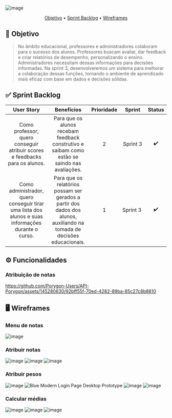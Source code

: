 ![image](https://github.com/Porygon-Users/API-Porygon/assets/145280630/fee6819b-02ba-42da-b3f0-ba30363a1ff9)

<p align = "center">
<a href="##Objetivo">Objetivo</a> •
<a href="##Sprint Backlog">Sprint Backlog</a> •
<a href="##Wireframes">Wireframes</a> 
</p>

##  🎯 Objetivo
> No âmbito educacional, professores e administradores colaboram para o sucesso dos alunos. Professores buscam avaliar, dar feedback e criar relatórios de desempenho, personalizando o ensino. Administradores necessitam dessas informações para decisões informadas. Na sprint 3, desenvolveremos um sistema para melhorar a colaboração dessas funções, tornando o ambiente de aprendizado mais eficaz com base em dados e decisões sólidas.


## ✅ Sprint Backlog
| User Story  | Benefícios  | Prioridade | Sprint  | Status |
|:------------:|:----------:|:-----:|:--------:|:------:|
| Como professor, quero conseguir atribuir scores e feedbacks para os alunos. | Para que os alunos recebam feedback construtivo e saibam como estão se saindo nas avaliações. | 2 | Sprint 3 | ✔️  |  
| Como administrador, quero conseguir tirar uma lista dos alunos e suas informações durante o curso. | Para que os relatórios possam ser gerados a partir dos dados dos alunos, auxiliando na tomada de decisões educacionais. | 1 |Sprint 3 | ✔️ |

## ⚙️ Funcionalidades

### Atribuição de notas
https://github.com/Porygon-Users/API-Porygon/assets/145280630/92bff55f-70ed-4282-89ba-85c27c8b8810

## 🖥️ Wireframes

### Menu de notas
![image](https://github.com/Porygon-Users/API-Porygon/assets/145280630/9a9adaee-c3bd-4997-9410-f00a1d5dc18d)

### Atribuir notas
![image](https://github.com/Porygon-Users/API-Porygon/assets/145280630/19b401d9-03c9-4f89-8d90-2c174558f2cc)
![image](https://github.com/Porygon-Users/API-Porygon/assets/145280630/415cd366-1c09-4c9b-add6-6e10f562f7a9)
![image](https://github.com/Porygon-Users/API-Porygon/assets/145280630/4bf06ae6-953c-493f-8915-b6f1d8276284)

### Atribuir pesos
![image](https://github.com/Porygon-Users/API-Porygon/assets/145280630/c0fe506f-7c53-4ef5-8e81-4e90a84c8bc5)
![Blue Modern Login Page Desktop Prototype](https://github.com/Porygon-Users/API-Porygon/assets/143560101/462ba3fc-d26c-4513-bc1c-ddeccfa65b60)
![image](https://github.com/Porygon-Users/API-Porygon/assets/145280630/0d0a557d-024a-4e69-bf09-cfae1e5512ed)
![image](https://github.com/Porygon-Users/API-Porygon/assets/145280630/cab0ca41-4c40-49a9-a204-c4bc158bba6d)

### Calcular médias
![image](https://github.com/Porygon-Users/API-Porygon/assets/145280630/1ed5cb70-25a1-4276-907e-593bb4f7aaf2)
![image](https://github.com/Porygon-Users/API-Porygon/assets/145280630/830a20fa-0200-466f-940f-fdd01e66766d)
![image](https://github.com/Porygon-Users/API-Porygon/assets/145280630/46a8e4f6-ec33-4522-ab80-0ac2180f7987)



